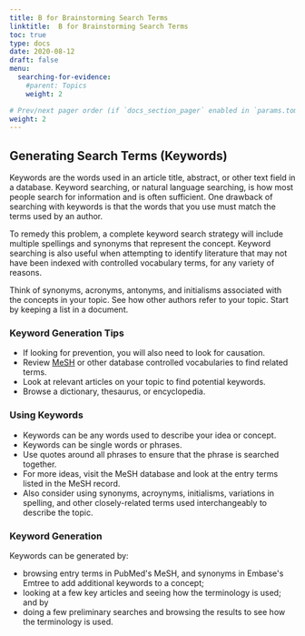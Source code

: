 ```yaml
---
title: B for Brainstorming Search Terms
linktitle:  B for Brainstorming Search Terms
toc: true
type: docs
date: 2020-08-12
draft: false
menu:
  searching-for-evidence:
    #parent: Topics
    weight: 2

# Prev/next pager order (if `docs_section_pager` enabled in `params.toml`)
weight: 2
---
```




## Generating Search Terms (Keywords)

Keywords are the words used in an article title, abstract, or other text field in a database. Keyword searching, or natural language searching, is how most people search for information and is often sufficient. One drawback of searching with keywords is that the words that you use must match the terms used by an author. 

To remedy this problem, a complete keyword search strategy will include multiple spellings and synonyms that represent the concept. Keyword searching is also useful when attempting to identify literature that may not have been indexed with controlled vocabulary terms, for any variety of reasons.

Think of synonyms, acronyms, antonyms, and initialisms associated with the concepts in your topic. See how other authors refer to your topic. Start by keeping a list in a document.

### Keyword Generation Tips

* If looking for prevention, you will also need to look for causation.
* Review [MeSH](https://www.ncbi.nlm.nih.gov/mesh/) or other database controlled vocabularies to find related terms.
* Look at relevant articles on your topic to find potential keywords.
* Browse a dictionary, thesaurus, or encyclopedia.

### Using Keywords

* Keywords can be any words used to describe your idea or concept.
* Keywords can be single words or phrases.
* Use quotes around all phrases to ensure that the phrase is searched together.
* For more ideas, visit the MeSH database and look at the entry terms listed in the MeSH record.
* Also consider using synonyms, acroynyms, initialisms, variations in spelling, and other closely-related terms used interchangeably to describe the topic.

### Keyword Generation

Keywords can be generated by:

* browsing entry terms in PubMed's MeSH, and synonyms in Embase's Emtree to add additional keywords to a concept;
* looking at a few key articles and seeing how the terminology is used; and by
* doing a few preliminary searches and browsing the results to see how the terminology is used.
